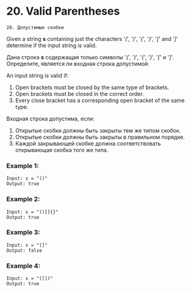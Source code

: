 # 20. Valid Parentheses
    20. Допустимые скобки

Given a string **s** containing just the characters
'*(*', '*)*', '*{*', '*}*', '*\[*' and '*\]*'
determine if the input string is valid.

Дана строка **s** содержащая только символы
'*(*', '*)*', '*{*', '*}*', '*\[*' и '*\]*'.
Определите, является ли входная строка допустимой.

An input string is valid if:
1. Open brackets must be closed by the same type of brackets.
2. Open brackets must be closed in the correct order.
3. Every close bracket has a corresponding open bracket of the same type.

Входная строка допустима, если:
1. Открытые скобки должны быть закрыты тем же типом скобок.
2. Открытые скобки должны быть закрыты в правильном порядке.
3. Каждой закрывающей скобке должна соответствовать открывающая скобка того же типа.

### Example 1:
```
Input: s = "()"
Output: true
```
### Example 2:
```
Input: s = "()[]{}"
Output: true
```
### Example 3:
```
Input: s = "(]"
Output: false
```
### Example 4:
```
Input: s = "([])"
Output: true
```
